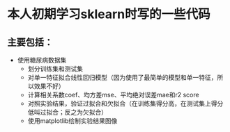 # 本人初期学习sklearn时写的一些代码
## 主要包括：
* 使用糖尿病数据集
  * 划分训练集和测试集
  * 对单一特征拟合线性回归模型（因为使用了最简单的模型和单一特征，所以效果不好）
  * 计算相关系数coef、均方差mse、平均绝对误差mae和r2 score
  * 对照实验结果，验证过拟合和欠拟合（在训练集得分高，在测试集上得分低叫过拟合；反之为欠拟合）
  * 使用matplotlib绘制实验结果图像
